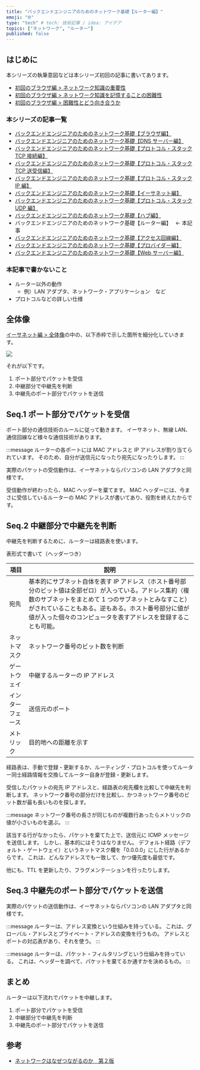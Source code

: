 ```yaml
---
title: "バックエンドエンジニアのためのネットワーク基礎【ルーター編】"
emoji: "🌐"
type: "tech" # tech: 技術記事 / idea: アイデア
topics: ["ネットワーク", "ルーター"]
published: false
---
```


## はじめに

本シリーズの執筆意図などは本シリーズ初回の記事に書いてあります。

- [初回のブラウザ編 > ネットワーク知識の重要性](https://zenn.dev/jnkmtsd/articles/0d129a7aa0947b#%E3%83%8D%E3%83%83%E3%83%88%E3%83%AF%E3%83%BC%E3%82%AF%E7%9F%A5%E8%AD%98%E3%81%AE%E9%87%8D%E8%A6%81%E6%80%A7)
- [初回のブラウザ編 > ネットワーク知識を記憶することの困難性](https://zenn.dev/jnkmtsd/articles/0d129a7aa0947b#%E3%83%8D%E3%83%83%E3%83%88%E3%83%AF%E3%83%BC%E3%82%AF%E7%9F%A5%E8%AD%98%E3%82%92%E8%A8%98%E6%86%B6%E3%81%99%E3%82%8B%E3%81%93%E3%81%A8%E3%81%AE%E5%9B%B0%E9%9B%A3%E6%80%A7)
- [初回のブラウザ編 > 困難性とどう向き合うか](https://zenn.dev/jnkmtsd/articles/0d129a7aa0947b#%E5%9B%B0%E9%9B%A3%E6%80%A7%E3%81%A8%E3%81%A9%E3%81%86%E5%90%91%E3%81%8D%E5%90%88%E3%81%86%E3%81%8B)

### 本シリーズの記事一覧

- [バックエンドエンジニアのためのネットワーク基礎【ブラウザ編】](https://zenn.dev/jnkmtsd/articles/0d129a7aa0947b)
- [バックエンドエンジニアのためのネットワーク基礎【DNS サーバー編】](https://zenn.dev/jnkmtsd/articles/e59e42beec39e0)
- [バックエンドエンジニアのためのネットワーク基礎【プロトコル・スタック TCP 接続編】](https://zenn.dev/jnkmtsd/articles/e0ecb28f1875f2)
- [バックエンドエンジニアのためのネットワーク基礎【プロトコル・スタック TCP 送受信編】](https://zenn.dev/jnkmtsd/articles/37a25508b30635)
- [バックエンドエンジニアのためのネットワーク基礎【プロトコル・スタック IP 編】](https://zenn.dev/jnkmtsd/articles/61f104becc1750)
- [バックエンドエンジニアのためのネットワーク基礎【イーサネット編】](https://zenn.dev/jnkmtsd/articles/c50f9113995773)
- [バックエンドエンジニアのためのネットワーク基礎【プロトコル・スタック UDP 編】](https://zenn.dev/jnkmtsd/articles/46615811cadd72)
- [バックエンドエンジニアのためのネットワーク基礎【ハブ編】](https://zenn.dev/jnkmtsd/articles/24874950f6e4ea)
- バックエンドエンジニアのためのネットワーク基礎【ルーター編】　 ← 本記事
- [バックエンドエンジニアのためのネットワーク基礎【アクセス回線編】](https://zenn.dev/jnkmtsd/articles/b8588f4326dc73)
- [バックエンドエンジニアのためのネットワーク基礎【プロバイダー編】](https://zenn.dev/jnkmtsd/articles/52b465bc9d8d97)
- [バックエンドエンジニアのためのネットワーク基礎【Web サーバー編】](https://zenn.dev/jnkmtsd/articles/660223f2d36a8c)

### 本記事で書かないこと

- ルーター以外の動作
  - 例）LAN アダプタ、ネットワーク・アプリケーション　など
- プロトコルなどの詳しい仕様

## 全体像

[イーサネット編 > 全体像](https://zenn.dev/jnkmtsd/articles/c50f9113995773#%E5%85%A8%E4%BD%93%E5%83%8F)の中の、以下赤枠で示した箇所を細分化していきます。

![](https://storage.googleapis.com/zenn-user-upload/13fd5f1145bd-20231221.png)

それが以下です。

1. ポート部分でパケットを受信
2. 中継部分で中継先を判断
3. 中継先のポート部分でパケットを送信

## Seq.1 ポート部分でパケットを受信

ポート部分の通信技術のルールに従って動きます。
イーサネット、無線 LAN、通信回線など様々な通信技術があります。

:::message
ルーターの各ポートには MAC アドレスと IP アドレスが割り当てられています。
そのため、自分が送信元になったり宛先になったりします。
:::

実際のパケットの受信動作は、イーサネットならパソコンの LAN アダプタと同様です。

受信動作が終わったら、MAC ヘッダーを棄てます。
MAC ヘッダーには、今まさに受信しているルーターの MAC アドレスが書いてあり、役割を終えたからです。

## Seq.2 中継部分で中継先を判断

中継先を判断するために、ルーターは経路表を使います。

表形式で書いて（ヘッダーつき）

| 項目             | 説明                                                                                                                                                                                                                                                                                      |
| ---------------- | ----------------------------------------------------------------------------------------------------------------------------------------------------------------------------------------------------------------------------------------------------------------------------------------- |
| 宛先             | 基本的にサブネット自体を表す IP アドレス（ホスト番号部分のビット値は全部ゼロ）が入っている。アドレス集約（複数のサブネットをまとめて 1 つのサブネットとみなすこと）がされていることもある。逆もある。ホスト番号部分に値が値が入った個々のコンピュータを表すアドレスを登録することも可能。 |
| ネットマスク     | ネットワーク番号のビット数を判断                                                                                                                                                                                                                                                          |
| ゲートウェイ     | 中継するルーターの IP アドレス                                                                                                                                                                                                                                                            |
| インターフェース | 送信元のポート                                                                                                                                                                                                                                                                            |
| メトリック       | 目的地への距離を示す                                                                                                                                                                                                                                                                      |

経路表は、手動で登録・更新するか、ルーティング・プロトコルを使ってルーター同士経路情報を交換してルーター自身が登録・更新します。

受信したパケットの宛先 IP アドレスと、経路表の宛先欄を比較して中継先を判断します。
ネットワーク番号の部分だけを比較し、かつネットワーク番号のビット数が最も長いものを探します。

:::message
ネットワーク番号の長さが同じものが複数行あったらメトリックの値が小さいものを選ぶ。
:::

該当する行がなかったら、パケットを棄てた上で、送信元に ICMP メッセージを送信します。
しかし、基本的にはそうはなりません。
デフォルト経路（デフォルト・ゲートウェイ）というネットマスク欄を「0.0.0.0」にした行があるからです。
これは、どんなアドレスでも一致して、かつ優先度も最低です。

他にも、TTL を更新したり、フラグメンテーションを行ったりします。

## Seq.3 中継先のポート部分でパケットを送信

実際のパケットの送信動作は、イーサネットならパソコンの LAN アダプタと同様です。

:::message
ルーターは、アドレス変換という仕組みを持っている。
これは、グローバル・アドレスとプライベート・アドレスの変換を行うもの。
アドレスとポートの対応表があり、それを使う。
:::

:::message
ルーターは、パケット・フィルタリングという仕組みを持っている。
これは、ヘッダーを調べて、パケットを棄てるか通すかを決めるもの。
:::

## まとめ

ルーターは以下流れでパケットを中継します。

1. ポート部分でパケットを受信
2. 中継部分で中継先を判断
3. 中継先のポート部分でパケットを送信

## 参考

- [ネットワークはなぜつながるのか　第２版](https://www.amazon.co.jp/dp/B077XSB8BS)
